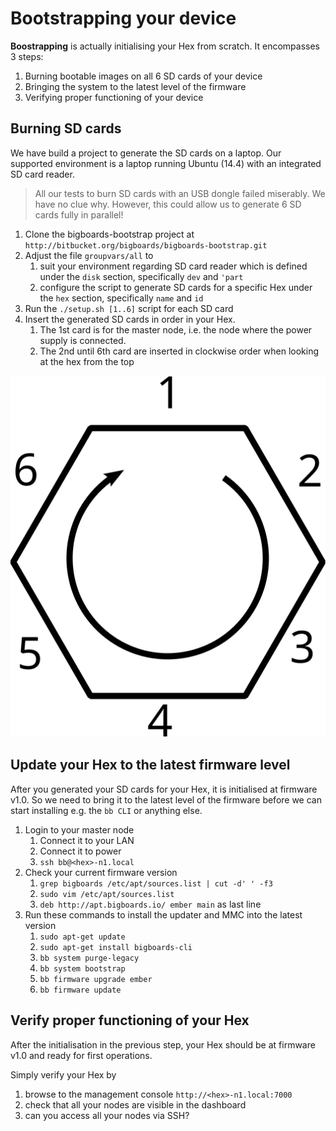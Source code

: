 # Bootstrapping your device

**Boostrapping** is actually initialising your Hex from scratch. It encompasses 3 steps: 

1. Burning bootable images on all 6 SD cards of your device
2. Bringing the system to the latest level of the firmware
3. Verifying proper functioning of your device

## Burning SD cards
We have build a project to generate the SD cards on a laptop. Our supported environment is a laptop running Ubuntu (14.4) with an integrated SD card reader. 

> All our tests to burn SD cards with an USB dongle failed miserably. We have no clue why. However, this could allow us to generate 6 SD cards fully in parallel!

1. Clone the bigboards-bootstrap project at `http://bitbucket.org/bigboards/bigboards-bootstrap.git`
2. Adjust the file `groupvars/all` to 
	1. suit your environment regarding SD card reader which is defined under the `disk` section, specifically `dev` and `'part`
	2. configure the script to generate SD cards for a specific Hex under the `hex` section, specifically `name` and `id`
3. Run the `./setup.sh [1..6]` script for each SD card 
4. Insert the generated SD cards in order in your Hex. 
	1. The 1st card is for the master node, i.e. the node where the power supply is connected.
	2. The 2nd until 6th card are inserted in clockwise order when looking at the hex from the top

![Hex and order of nodes](hex-nodes.svg)

## Update your Hex to the latest firmware level
After you generated your SD cards for your Hex, it is initialised at firmware v1.0. So we need to bring it to the latest level of the firmware before we can start installing e.g. the `bb CLI` or anything else.

1. Login to your master node
	1. Connect it to your LAN
	1. Connect it to power
	1. `ssh bb@<hex>-n1.local`
1. Check your current firmware version
   1. `grep bigboards /etc/apt/sources.list | cut -d' ' -f3`
   1. `sudo vim /etc/apt/sources.list`
   1. `deb http://apt.bigboards.io/ ember main` as last line
1. Run these commands to install the updater and MMC into the latest version
   1. `sudo apt-get update`
	1. `sudo apt-get install bigboards-cli`
	1. `bb system purge-legacy`
	1. `bb system bootstrap`
	1. `bb firmware upgrade ember`
	1. `bb firmware update`

## Verify proper functioning of your Hex
After the initialisation in the previous step, your Hex should be at firmware v1.0 and ready for first operations. 

Simply verify your Hex by 

1. browse to the management console `http://<hex>-n1.local:7000`
1. check that all your nodes are visible in the dashboard
1. can you access all your nodes via SSH?
